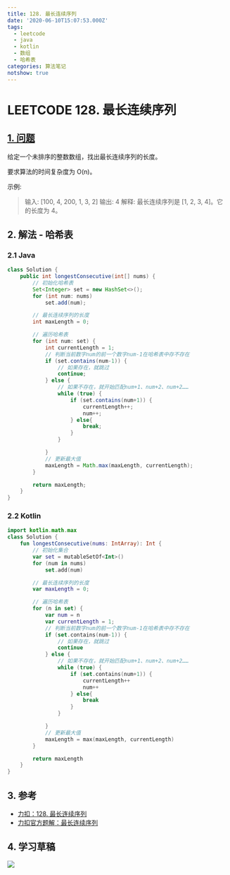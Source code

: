 ```yaml
---
title: 128. 最长连续序列
date: '2020-06-10T15:07:53.000Z'
tags:
  - leetcode
  - java
  - kotlin
  - 数组
  - 哈希表
categories: 算法笔记
notshow: true
---
```


# LEETCODE 128. 最长连续序列

## [1. 问题](https://leetcode-cn.com/problems/longest-consecutive-sequence/)

给定一个未排序的整数数组，找出最长连续序列的长度。

要求算法的时间复杂度为 O\(n\)。

示例:

> 输入: \[100, 4, 200, 1, 3, 2\] 输出: 4 解释: 最长连续序列是 \[1, 2, 3, 4\]。它的长度为 4。

## 2. 解法 - 哈希表

### 2.1 Java

```java
class Solution {
    public int longestConsecutive(int[] nums) {
        // 初始化哈希表
        Set<Integer> set = new HashSet<>();
        for (int num: nums)
            set.add(num);

        // 最长连续序列的长度
        int maxLength = 0;

        // 遍历哈希表
        for (int num: set) {
            int currentLength = 1;
            // 判断当前数字num的前一个数字num-1在哈希表中存不存在
            if (set.contains(num-1)) {
                // 如果存在，就跳过
                continue;
            } else {
                // 如果不存在，就开始匹配num+1、num+2、num+2……
                while (true) {
                    if (set.contains(num+1)) {
                        currentLength++;
                        num++;
                    } else{
                        break;
                    }
                }

            }
            // 更新最大值
            maxLength = Math.max(maxLength, currentLength);
        }

        return maxLength;
    }
}
```

### 2.2 Kotlin

```kotlin
import kotlin.math.max
class Solution {
    fun longestConsecutive(nums: IntArray): Int {
        // 初始化集合
        var set = mutableSetOf<Int>()
        for (num in nums)
            set.add(num)

        // 最长连续序列的长度
        var maxLength = 0;

        // 遍历哈希表
        for (n in set) {
            var num = n
            var currentLength = 1;
            // 判断当前数字num的前一个数字num-1在哈希表中存不存在
            if (set.contains(num-1)) {
                // 如果存在，就跳过
                continue
            } else {
                // 如果不存在，就开始匹配num+1、num+2、num+2……
                while (true) {
                    if (set.contains(num+1)) {
                        currentLength++
                        num++
                    } else{
                        break
                    }
                }

            }
            // 更新最大值
            maxLength = max(maxLength, currentLength)
        }

        return maxLength
    }
}
```

## 3. 参考

* [力扣：128. 最长连续序列](https://leetcode-cn.com/problems/longest-consecutive-sequence/)
* [力扣官方题解：最长连续序列](https://leetcode-cn.com/problems/longest-consecutive-sequence/solution/zui-chang-lian-xu-xu-lie-by-leetcode-solution/)

## 4. 学习草稿

![](https://777blog.oss-cn-shanghai.aliyuncs.com/blog%20pic/IMG_4305.JPG)

